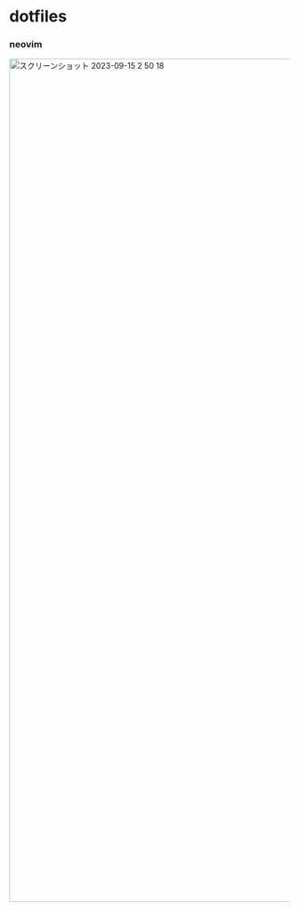 # dotfiles

### neovim
<img width="1512" alt="スクリーンショット 2023-09-15 2 50 18" src="https://github.com/yk0112/dotfiles/assets/130746469/03ca2d57-3cda-45c4-a342-9956d8331c09">
